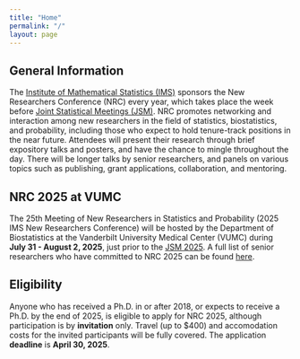 ```yaml
---
title: "Home"
permalink: "/"
layout: page
---
```


## General Information

The [Institute of Mathematical Statistics (IMS)](https://imstat.org/) sponsors the New Researchers Conference (NRC) every year, which takes place the week before [Joint Statistical Meetings (JSM)](https://www.amstat.org/meetings/joint-statistical-meetings). NRC promotes networking and interaction among new researchers in the field of statistics, biostatistics, and probability, including those who expect to hold tenure-track positions in the near future. Attendees will present their research through brief expository talks and posters, and have the chance to mingle throughout the day. There will be longer talks by senior researchers, and panels on various topics such as publishing, grant applications, collaboration, and mentoring.

## NRC 2025 at VUMC

The 25th Meeting of New Researchers in Statistics and Probability (2025 IMS New Researchers Conference) will be hosted by the Department of Biostatistics at the Vanderbilt University Medical Center (VUMC) during **July 31 - August 2, 2025**, just prior to the [JSM 2025](https://ww2.amstat.org/meetings/jsm/2025/). A full list of senior researchers who have committed to NRC 2025 can be found [here](https://nrc2025.github.io/speakers/).

## Eligibility

Anyone who has received a Ph.D. in or after 2018, or expects to receive a Ph.D. by the end of 2025, is eligible to apply for NRC 2025, although participation is by **invitation** only. Travel (up to $400) and accomodation costs for the invited participants will be fully covered. The application **deadline** is **April 30, 2025**.
